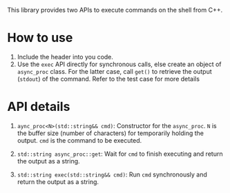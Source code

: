This library provides two APIs to execute commands on the shell from C++.

# How to use
  1. Include the header into you code.
  2. Use the `exec` API directly for synchronous calls, else create an object of `async_proc` class. For the latter case, call `get()` to retrieve the output (`stdout`) of the command.
  Refer to the test case for more details

# API details
  1. `aync_proc<N>(std::string&& cmd)`:
     Constructor for the `async_proc`. `N` is the buffer size (number of characters) for temporarily holding the output. `cmd` is the command to be executed.
  
  2. `std::string async_proc::get`:
     Wait for `cmd` to finish executing and return the output as a string.
       
  3. `std::string exec(std::string&& cmd)`:
      Run `cmd` synchronously and return the output as a string.
